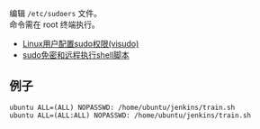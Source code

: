 编辑 `/etc/sudoers` 文件。  
命令需在 root 终端执行。  

- [Linux用户配置sudo权限(visudo)](https://blog.csdn.net/a19881029/article/details/18730671)
- [sudo免密和远程执行shell脚本](https://blog.csdn.net/qq_19557947/article/details/70210918)

## 例子
```
ubuntu ALL=(ALL) NOPASSWD: /home/ubuntu/jenkins/train.sh
ubuntu ALL=(ALL:ALL) NOPASSWD: /home/ubuntu/jenkins/train.sh
```
